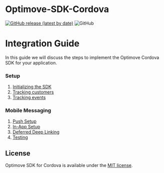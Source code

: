 # Optimove-SDK-Cordova
[![GitHub release (latest by date)](https://img.shields.io/github/v/release/optimove-tech/Optimove-SDK-Cordova?style=flat-square)](https://github.com/optimove-tech/Optimove-SDK-Cordova/releases/latest)
![GitHub](https://img.shields.io/github/license/optimove-tech/Optimove-SDK-Cordova?style=flat-square)

# Integration Guide

In this guide we will discuss the steps to implement the Optimove Cordova SDK for your application.

### Setup

1. [Initializing the SDK](https://github.com/optimove-tech/Optimove-SDK-Cordova/wiki/Initializing-the-sdk)
2. [Tracking customers](https://github.com/optimove-tech/Optimove-SDK-Cordova/wiki/Tracking-customers)
3. [Tracking events](https://github.com/optimove-tech/Optimove-SDK-Cordova/wiki/Tracking-events)

### Mobile Messaging

1. [Push Setup](https://github.com/optimove-tech/Optimove-SDK-Cordova/wiki/push-setup)
2. [In-App Setup](https://github.com/optimove-tech/Optimove-SDK-Cordova/wiki/in-app)
3. [Deferred Deep Linking](https://github.com/optimove-tech/Optimove-SDK-Cordova/wiki/deferred-deep-linking)
4. [Testing](https://github.com/optimove-tech/Optimove-SDK-Cordova/wiki/testing-troubleshooting)

## License

Optimove SDK for Cordova is available under the [MIT license](LICENSE).